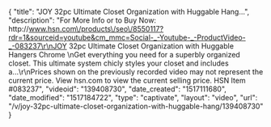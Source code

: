 {
    "title": "JOY 32pc Ultimate Closet Organization with Huggable Hang...",
    "description": "For More Info or to Buy Now: http:\/\/www.hsn.com\/products\/seo\/8550117?rdr=1&sourceid=youtube&cm_mmc=Social-_-Youtube-_-ProductVideo-_-083237\r\nJOY 32pc Ultimate Closet Organization with Huggable Hangers  Chrome \nGet everything you need for a superbly organized closet. This ultimate   system chicly styles your closet and includes a...\r\nPrices shown on the previously recorded video may not represent the current price.  View hsn.com to view the current selling price. HSN Item #083237",
    "videoid": "139408730",
    "date_created": "1517111680",
    "date_modified": "1517184722",
    "type": "captivate",
    "layout": "video",
    "url": "\/v\/joy-32pc-ultimate-closet-organization-with-huggable-hang\/139408730"
}